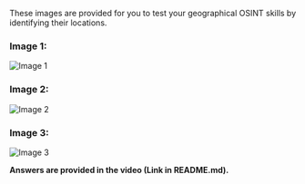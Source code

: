 These images are provided for you to test your geographical OSINT skills by identifying their locations.

### Image 1:
![Image 1](https://github.com/user-attachments/assets/d14cbe33-171f-4314-8637-c73d07d9afc5)

### Image 2:
![Image 2](https://github.com/user-attachments/assets/3c9ce0b7-9771-4259-869e-9767e263e9ae)

### Image 3:
![Image 3](https://github.com/user-attachments/assets/83766509-d830-4677-aed7-af01de406fe9)

**Answers are provided in the video (Link in README.md).**
